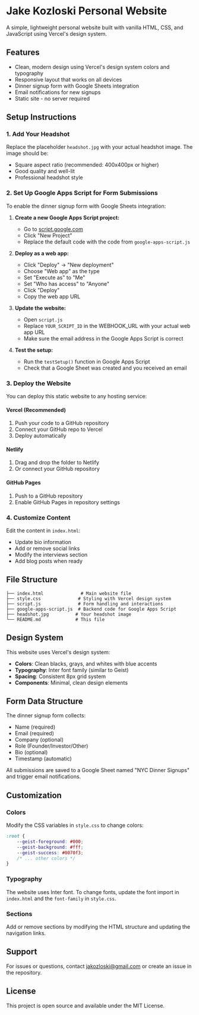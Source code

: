 # Jake Kozloski Personal Website

A simple, lightweight personal website built with vanilla HTML, CSS, and JavaScript using Vercel's design system.

## Features

- Clean, modern design using Vercel's design system colors and typography
- Responsive layout that works on all devices
- Dinner signup form with Google Sheets integration
- Email notifications for new signups
- Static site - no server required

## Setup Instructions

### 1. Add Your Headshot

Replace the placeholder `headshot.jpg` with your actual headshot image. The image should be:
- Square aspect ratio (recommended: 400x400px or higher)
- Good quality and well-lit
- Professional headshot style

### 2. Set Up Google Apps Script for Form Submissions

To enable the dinner signup form with Google Sheets integration:

1. **Create a new Google Apps Script project:**
   - Go to [script.google.com](https://script.google.com)
   - Click "New Project"
   - Replace the default code with the code from `google-apps-script.js`

2. **Deploy as a web app:**
   - Click "Deploy" → "New deployment"
   - Choose "Web app" as the type
   - Set "Execute as" to "Me"
   - Set "Who has access" to "Anyone"
   - Click "Deploy"
   - Copy the web app URL

3. **Update the website:**
   - Open `script.js`
   - Replace `YOUR_SCRIPT_ID` in the WEBHOOK_URL with your actual web app URL
   - Make sure the email address in the Google Apps Script is correct

4. **Test the setup:**
   - Run the `testSetup()` function in Google Apps Script
   - Check that a Google Sheet was created and you received an email

### 3. Deploy the Website

You can deploy this static website to any hosting service:

#### Vercel (Recommended)
1. Push your code to a GitHub repository
2. Connect your GitHub repo to Vercel
3. Deploy automatically

#### Netlify
1. Drag and drop the folder to Netlify
2. Or connect your GitHub repository

#### GitHub Pages
1. Push to a GitHub repository
2. Enable GitHub Pages in repository settings

### 4. Customize Content

Edit the content in `index.html`:
- Update bio information
- Add or remove social links
- Modify the interviews section
- Add blog posts when ready

## File Structure

```
├── index.html              # Main website file
├── style.css              # Styling with Vercel design system
├── script.js              # Form handling and interactions
├── google-apps-script.js  # Backend code for Google Apps Script
├── headshot.jpg          # Your headshot image
└── README.md             # This file
```

## Design System

This website uses Vercel's design system:
- **Colors**: Clean blacks, grays, and whites with blue accents
- **Typography**: Inter font family (similar to Geist)
- **Spacing**: Consistent 8px grid system
- **Components**: Minimal, clean design elements

## Form Data Structure

The dinner signup form collects:
- Name (required)
- Email (required)
- Company (optional)
- Role (Founder/Investor/Other)
- Bio (optional)
- Timestamp (automatic)

All submissions are saved to a Google Sheet named "NYC Dinner Signups" and trigger email notifications.

## Customization

### Colors
Modify the CSS variables in `style.css` to change colors:
```css
:root {
    --geist-foreground: #000;
    --geist-background: #fff;
    --geist-success: #0070f3;
    /* ... other colors */
}
```

### Typography
The website uses Inter font. To change fonts, update the font import in `index.html` and the `font-family` in `style.css`.

### Sections
Add or remove sections by modifying the HTML structure and updating the navigation links.

## Support

For issues or questions, contact jakozloski@gmail.com or create an issue in the repository.

## License

This project is open source and available under the MIT License. 